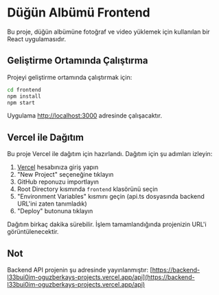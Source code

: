 # Düğün Albümü Frontend

Bu proje, düğün albümüne fotoğraf ve video yüklemek için kullanılan bir React uygulamasıdır.

## Geliştirme Ortamında Çalıştırma

Projeyi geliştirme ortamında çalıştırmak için:

```bash
cd frontend
npm install
npm start
```

Uygulama [http://localhost:3000](http://localhost:3000) adresinde çalışacaktır.

## Vercel ile Dağıtım

Bu proje Vercel ile dağıtım için hazırlandı. Dağıtım için şu adımları izleyin:

1. [Vercel](https://vercel.com) hesabınıza giriş yapın
2. "New Project" seçeneğine tıklayın
3. GitHub reponuzu importlayın
4. Root Directory kısmında `frontend` klasörünü seçin
5. "Environment Variables" kısmını geçin (api.ts dosyasında backend URL'ini zaten tanımladık)
6. "Deploy" butonuna tıklayın

Dağıtım birkaç dakika sürebilir. İşlem tamamlandığında projenizin URL'i görüntülenecektir.

## Not

Backend API projenin şu adresinde yayınlanmıştır: [https://backend-l33bui0im-oguzberkays-projects.vercel.app/api](https://backend-l33bui0im-oguzberkays-projects.vercel.app/api)

